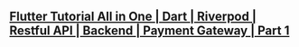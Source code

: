 [Flutter Tutorial All in One | Dart | Riverpod | Restful API | Backend | Payment Gateway | Part 1](https://www.youtube.com/watch?v=_VShCq9b53Y&t=1s)
---
